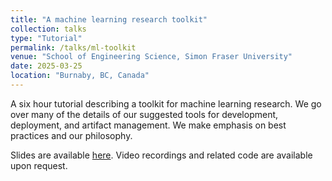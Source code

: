 ```yaml
---
title: "A machine learning research toolkit"
collection: talks
type: "Tutorial"
permalink: /talks/ml-toolkit
venue: "School of Engineering Science, Simon Fraser University"
date: 2025-03-25
location: "Burnaby, BC, Canada"
---
```

A six hour tutorial describing a toolkit for machine learning research. We go over many of the details of our suggested tools for development, deployment, and artifact management. We make emphasis on best practices and our philosophy.

Slides are available [here](/files/ml-toolkit.pdf). Video recordings and related code are available upon request.
